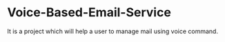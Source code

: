 # Voice-Based-Email-Service
It is a project which will help a user to manage mail using voice command.
